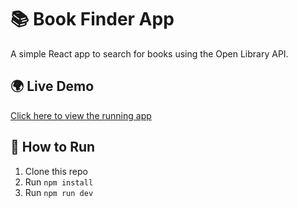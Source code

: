 # 📚 Book Finder App

A simple React app to search for books using the Open Library API.

## 🌍 Live Demo
[Click here to view the running app](https://hy55n2-5173.csb.app/)

## 🚀 How to Run
1. Clone this repo  
2. Run `npm install`  
3. Run `npm run dev`
